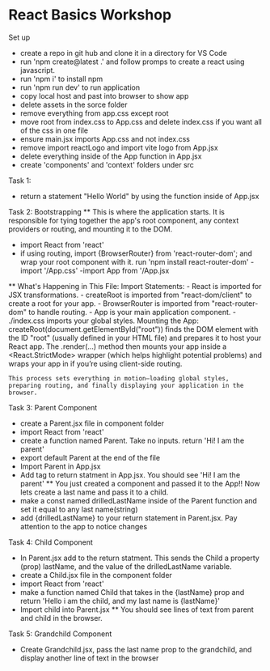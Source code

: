 # React Basics Workshop

Set up
- create a repo in git hub and clone it in a directory for VS Code
- run 'npm create@latest .' and follow promps to create a react using javascript.
- run 'npm i' to install npm
- run 'npm run dev' to run application
- copy local host and past into browser to show app
- delete assets in the sorce folder
- remove everything from app.css except root
- move root from index.css to App.css and delete index.css if you want all of the css in one file
- ensure main.jsx imports App.css and not index.css
- remove import reactLogo and import vite logo from App.jsx
-  delete everything inside of the App function in App.jsx
- create 'components' and 'context' folders under src

Task 1: 
- return a statement "Hello World" by using the function inside of App.jsx

Task 2: Bootstrapping
** This is where the application starts. It is responsible for tying together the app's root component, any context providers or routing, and mounting it to the DOM.
- import React from 'react'
- if using routing, import {BrowserRouter} from 'react-router-dom'; and wrap your root component with it. run 'npm install react-router-dom'
-import '/App.css'
-import App from '/App.jsx

** What's Happening in This File:
    Import Statements:
    - React is imported for JSX transformations.
    - createRoot is imported from "react-dom/client" to create a root for your app.
    - BrowserRouter is imported from "react-router-dom" to handle routing.
    - App is your main application component.
    - ./index.css imports your global styles.
    Mounting the App:
    createRoot(document.getElementById("root")) finds the DOM element with the ID "root" (usually defined in your HTML file) and prepares it to host your React app. The .render(...) method then mounts your app inside a <React.StrictMode> wrapper (which helps highlight potential problems) and wraps your app in <BrowserRouter> if you’re using client-side routing.

    This process sets everything in motion—loading global styles, preparing routing, and finally displaying your application in the browser.

Task 3: Parent Component
- create a Parent.jsx file in component folder
- import React from 'react'
- create a function named Parent. Take no inputs. return 'Hi! I am the parent'
- export default Parent at the end of the file
- Import Parent in App.jsx 
- Add <Parent /> tag to return statment in App.jsx. You should see 'Hi! I am the parent'
** You just created a component and passed it to the App!! Now lets create a last name and pass it to a child.
- make a const named drilledLastName inside of the Parent function and set it equal to any last name(string)
- add {drilledLastName} to your return statement in Parent.jsx. Pay attention to the app to notice changes

Task 4: Child Component
- In Parent.jsx add <Child lastName={drilledLastName} /> to the return statment. This sends the Child a property (prop) lastName, and the value of the drilledLastName variable. 
- create a Child.jsx file in the component folder
- import React from 'react'
- make a function named Child that takes in the {lastName} prop and return 'Hello i am the child, and my last name is {lastName}'
- Import child into Parent.jsx
** You should see lines of text from parent and child in the browser.

Task 5: Grandchild Component
- Create Grandchild.jsx, pass the last name prop to the grandchild, and display another line of text in the browser 


